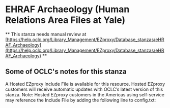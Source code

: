# EHRAF Archaeology (Human Relations Area Files at Yale)
** This stanza needs manual review at [https://help.oclc.org/Library_Management/EZproxy/Database_stanzas/eHRAF_Archaeology](https://help.oclc.org/Library_Management/EZproxy/Database_stanzas/eHRAF_Archaeology) **

## Some of OCLC's notes for this stanza

A Hosted EZproxy Include File is available for this resource. Hosted EZproxy customers will receive automatic updates with OCLC&rsquo;s latest version of this stanza. Note: Hosted EZproxy customers in the Americas using self-service may reference the Include File by adding the following line to config.txt:

&nbsp;

